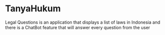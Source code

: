 # TanyaHukum
Legal Questions is an application that displays a list of laws in Indonesia and there is a ChatBot feature that will answer every question from the user
